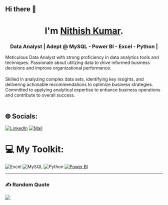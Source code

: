 ## Hi there 👋

<!--
**Nithishkmr2001/Nithishkmr2001** is a ✨ _special_ ✨ repository because its `README.md` (this file) appears on your GitHub profile.

Here are some ideas to get you started:

- 🔭 I’m currently working on ...
- 🌱 I’m currently learning ...
- 👯 I’m looking to collaborate on ...
- 🤔 I’m looking for help with ...
- 💬 Ask me about ...
- 📫 How to reach me: ...
- 😄 Pronouns: ...
- ⚡ Fun fact: ...
-->
<h1 align="center"> I'm <a href="https://in.linkedin.com/in/nithish-kumar2001"><b>Nithish Kumar</b></a>.
<h3 align="center"> Data Analyst | Adept @ MySQL - Power BI - Excel - Python | </h3></h1>
 Meticulous Data Analyst with strong proficiency in data analytics tools and techniques. Passionate about utilizing data to drive informed business decisions and improve organizational performance.  </h3>
<h4></h4>
Skilled in analyzing complex data sets, identifying key insights, and delivering actionable recommendations to optimize business strategies. Committed to applying analytical expertise to enhance business operations and contribute to overall success.<br>
<br>

## 🌐 Socials:
[![LinkedIn](https://img.shields.io/badge/LinkedIn-%230077B5.svg?logo=linkedin&logoColor=white)](https://www.linkedin.com/in/nithish-kumar2001/) [![Mail](https://img.shields.io/badge/Mail-%23D14836.svg?logo=gmail&logoColor=white)](mailto:nithishkumarvenkatachalam1213@gmail.com) <!--[![Portfolio](https://img.shields.io/badge/Portfolio-%23000000.svg?logo=firefox&logoColor=white)](https://bala-005.github.io/Portfolio)-->

# 💻 My Toolkit:
![Excel](https://img.shields.io/badge/Excel-217346?style=for-the-badge&logo=microsoft-excel&logoColor=white)
![MySQL](https://img.shields.io/badge/MySQL-4479A1?style=for-the-badge&logo=mysql&logoColor=white)
![Python](https://img.shields.io/badge/Python-3776AB?style=for-the-badge&logo=python&logoColor=white)
[![Power BI](https://img.shields.io/badge/PowerBI-F2C811?style=for-the-badge&logo=powerbi&logoColor=black)](https://powerbi.microsoft.com/)


---

### ✍️ Random Quote
![](https://quotes-github-readme.vercel.app/api?type=horizontal&theme=radical)
